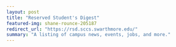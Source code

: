 ```yaml
---
layout: post
title: "Reserved Student's Digest"
featured-img: shane-rounce-205187
redirect_url: "https://rsd.sccs.swarthmore.edu/"
summary: "A listing of campus news, events, jobs, and more."
---
```

